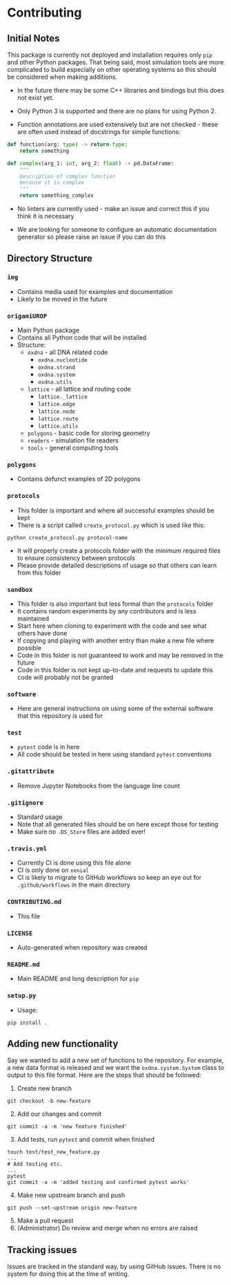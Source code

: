 # Contributing

## Initial Notes

This package is currently not deployed and installation requires only `pip` and other Python packages. That being said, most simulation tools are more complicated to build especially on other operating systems so this should be considered when making additions.

- In the future there may be some C++ libraries and bindings but this does not exist yet.

- Only Python 3 is supported and there are no plans for using Python 2.

- Function annotations are used extensively but are not checked - these are often used instead of docstrings for simple functions:
```python
def function(arg: type) -> return-type:
    return something

def complex(arg_1: int, arg_2: float) -> pd.DataFrame:
    """
    Description of complex function 
    because it is complex
    """
    return something_complex
```
- No linters are currently used - make an issue and correct this if you think it is necessary

- We are looking for someone to configure an automatic documentation generator so please raise an issue if you can do this

## Directory Structure

### `img`

- Contains media used for examples and documentation
- Likely to be moved in the future

### `origamiUROP`

- Main Python package
- Contains all Python code that will be installed
- Structure:
  - `oxdna` - all DNA related code
    - `oxdna.nucleotide`
    - `oxdna.strand`
    - `oxdna.system`
    - `oxdna.utils`
  - `lattice` - all lattice and routing code
    - `lattice._lattice`
    - `lattice.edge`
    - `lattice.node`
    - `lattice.route`
    - `lattice.utils`
  - `polygons` - basic code for storing geometry
  - `readers` - simulation file readers
  - `tools` - general computing tools

### `polygons`

- Contains defunct examples of 2D polygons

### `protocols`

- This folder is important and where all successful examples should be kept
- There is a script called `create_protocol.py` which is used like this: 

```python create_protocol.py protocol-name```
- It will properly create a protocols folder with the minimum required files to ensure consistency between protocols
- Please provide detailed descriptions of usage so that others can learn from this folder

### `sandbox`

- This folder is also important but less formal than the `protocols` folder
- It contains random experiments by any contributors and is less maintained
- Start here when cloning to experiment with the code and see what others have done
- If copying and playing with another entry than make a new file where possible
- Code in this folder is not guaranteed to work and may be removed in the future
- Code in this folder is not kept up-to-date and requests to update this code will probably not be granted

### `software`

- Here are general instructions on using some of the external software that this repository is used for

### `test`

- `pytest` code is in here
- All code should be tested in here using standard `pytest` conventions

### `.gitattribute`

- Remove Jupyter Notebooks from the language line count


### `.gitignore`

- Standard usage
- Note that all generated files should be on here except those for testing
- Make sure no `.DS_Store` files are added ever!

### `.travis.yml`

- Currently CI is done using this file alone
- CI is only done on `xenial`
- CI is likely to migrate to GitHub workflows so keep an eye out for `.github/workflows` in the main directory

### `CONTRIBUTING.md`

- This file

### `LICENSE`

- Auto-generated when repository was created

### `README.md`

- Main README and long description for `pip`

### `setup.py`

- Usage:
```
pip install .
```
## Adding new functionality

Say we wanted to add a new set of functions to the repository. For example, a new data format is released and we want the `oxdna.system.System` class to output to this file format. Here are the steps that should be followed:

1. Create new branch
```
git checkout -b new-feature
```
2. Add our changes and commit
```
git commit -a -m 'new feature finished'
```
3. Add tests, run `pytest` and commit when finished
```
touch test/test_new_feature.py
...
# Add testing etc.
...
pytest
git commit -a -m 'added testing and confirmed pytest works'
```
4. Make new upstream branch and push
```
git push --set-upstream origin new-feature
```
5. Make a pull request
6. (Administrator) Do review and merge when no errors are raised

## Tracking issues

Issues are tracked in the standard way, by using GitHub issues. There is no system for doing this at the time of writing.
